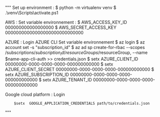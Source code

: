 """
Set up environment :
        $ python -m virtualenv venv
        $ .\venv\Scripts\activate.ps1

AWS : Set variable environnement  : 
        $ AWS_ACCESS_KEY_ID 000000000000000000
        $ AWS_SECRET_ACCESS_KEY 00000000000000000000000000000


AZURE : Login AZURE CLI   Set variable environnement
        $ az login 
        $ az account set -s "subscription_id"
        $ az ad sp create-for-rbac --scopes /subscriptions/$subscription_id/resourceGroups/$resourceGroup, --name $name-app-cli-auth   >> credentials.json 
        $ setx AZURE_CLIENT_ID 00000000-0000-0000-0000-000000000000
        $ setx AZURE_CLIENT_SECRET 00000000-0000-0000-0000-000000000000
        $ setx AZURE_SUBSCRIPTION_ID 00000000-0000-0000-0000-000000000000
        $ setx AZURE_TENANT_ID 00000000-0000-0000-0000-000000000000


Google cloud platform : Login 

        $setx  GOOGLE_APPLICATION_CREDENTIALS path/to/credentials.json

    
"""